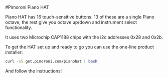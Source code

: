 <!--
---
name: Piano HAT
class: board
type: instrument
formfactor: HAT
manufacturer: Pimoroni
description: A tiny Pi piano with 16 touch-sensitive buttons
url: https://shop.pimoroni.com/products/piano-hat
github: https://github.com/pimoroni/piano-hat
buy: https://shop.pimoroni.com/products/piano-hat
image: 'piano-hat.png'
pincount: 40
eeprom: yes
power:
  '2':
  '17':
ground:
  '9':
  '30':
  '34':
pin:
  '3':
    mode: i2c
  '5':
    mode: i2c
  '7':
    name: Alert A
    mode: input
  '11':
    name: Reset A
    mode: output
  '13':
    name: Alert B
    mode: input
  '15':
    name: Reset B
    mode: output
i2c:
  '0x28':
    name: Cap Touch A
    device: cap1188
  '0x2b':
    name: Cap Touch B
    device: cap1188
-->
#Pimoroni Piano HAT

Piano HAT has 16 touch-sensitive buttons. 13 of these are a single Piano octave, the rest give you octave up/down and instrument select functionality.

It uses two Microchip CAP1188 chips with the i2c addresses 0x28 and 0x2b.

To get the HAT set up and ready to go you can use the one-line product installer:

```bash
curl -sS get.pimoroni.com/pianohat | bash
```

And follow the instructions!
